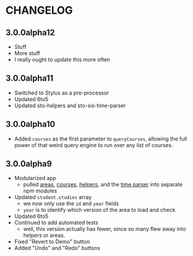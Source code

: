 # CHANGELOG

## 3.0.0alpha12
- Stuff
- More stuff
- I really ought to update this more often


## 3.0.0alpha11
- Switched to Stylus as a pre-processor
- Updated 6to5
- Updated sto-helpers and sto-sis-time-parser


## 3.0.0alpha10
- Added `courses` as the first parameter to `queryCourses`, allowing the full power of that weird query engine to run over any list of courses.


## 3.0.0alpha9
- Modularized app
	- pulled [areas][sto-areas], [courses][sto-courses], [helpers][sto-helpers], and the [time parser][sto-sis-time-parser] into separate npm modules
- Updated `student.studies` array
	- we now only use the `id` and `year` fields
	- `year` is to identify which version of the area to load and check
- Updated 6to5
- Continued to add automated tests
	- well, this version actually has fewer, since so many flew away into helpers or areas.
- Fixed "Revert to Demo" button
- Added "Undo" and "Redo" buttons

[sto-areas]: https://github.com/hawkrives/gobbldygook-area-data
[sto-courses]: https://github.com/hawkrives/gobbldygook-course-data
[sto-helpers]: https://github.com/hawkrives/sto-helpers
[sto-sis-time-parser]: https://github.com/hawkrives/sto-sis-time-parser
